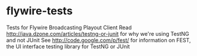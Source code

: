 flywire-tests
=============

Tests for Flywire Broadcasting Playout Client
Read http://java.dzone.com/articles/testng-or-junit for why we're using TestNG and not JUnit
See http://code.google.com/p/fest/ for information on FEST, the UI interface testing library for TestNG or JUnit
